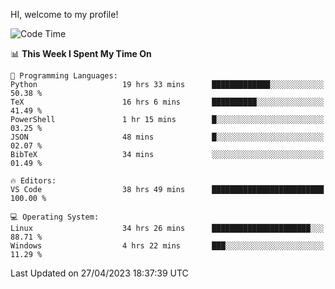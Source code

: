 HI, welcome to my profile!
<!--START_SECTION:waka-->
![Code Time](http://img.shields.io/badge/Code%20Time-806%20hrs%2014%20mins-blue)

📊 **This Week I Spent My Time On** 

```text
💬 Programming Languages: 
Python                   19 hrs 33 mins      █████████████░░░░░░░░░░░░   50.38 % 
TeX                      16 hrs 6 mins       ██████████░░░░░░░░░░░░░░░   41.49 % 
PowerShell               1 hr 15 mins        █░░░░░░░░░░░░░░░░░░░░░░░░   03.25 % 
JSON                     48 mins             █░░░░░░░░░░░░░░░░░░░░░░░░   02.07 % 
BibTeX                   34 mins             ░░░░░░░░░░░░░░░░░░░░░░░░░   01.49 % 

🔥 Editors: 
VS Code                  38 hrs 49 mins      █████████████████████████   100.00 % 

💻 Operating System: 
Linux                    34 hrs 26 mins      ██████████████████████░░░   88.71 % 
Windows                  4 hrs 22 mins       ███░░░░░░░░░░░░░░░░░░░░░░   11.29 % 
```


 Last Updated on 27/04/2023 18:37:39 UTC
<!--END_SECTION:waka-->

